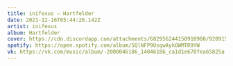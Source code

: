 ```yaml
---
title: inifexus — Hartfelder
date: 2021-12-16T05:44:26.142Z
artist: inifexus
album: Hartfelder
cover: https://cdn.discordapp.com/attachments/682956244150910988/920915257348739072/cover_big.jpg
spotify: https://open.spotify.com/album/5QlNFP9UsqwAykOWMTR9YW
vk: https://vk.com/music/album/-2000046186_14046186_ca1d1e678fea65825a
---
```

